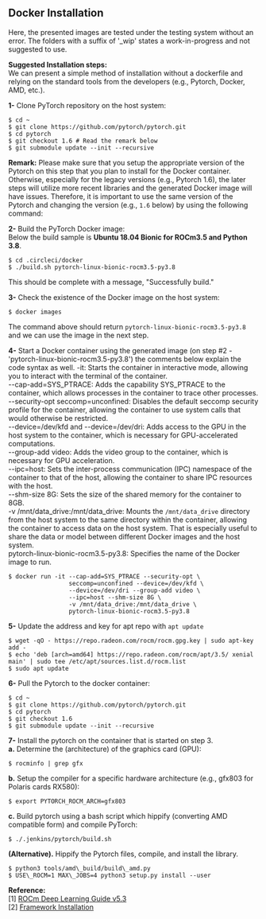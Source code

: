## Docker Installation
Here, the presented images are tested under the testing system without an error. The folders with a suffix of '_wip' states a work-in-progress and not suggested to use.  

**Suggested Installation steps:**  
We can present a simple method of installation without a dockerfile and relying on the standard tools from the developers (e.g., Pytorch, Docker, AMD, etc.).  

**1-** Clone PyTorch repository on the host system:  
```
$ cd ~  
$ git clone https://github.com/pytorch/pytorch.git  
$ cd pytorch  
$ git checkout 1.6 # Read the remark below
$ git submodule update --init --recursive
```
__Remark:__ Please make sure that you setup the appropriate version of the Pytorch on this step that you plan to install for the Docker container. Otherwise, especially for the legacy versions (e.g., Pytorch 1.6), the later steps will utilize more recent libraries and the generated Docker image will have issues. Therefore, it is important to use the same version of the Pytorch and changing the version (e.g., `1.6` below) by using the following command:  


**2-** Build the PyTorch Docker image:  
Below the build sample is __Ubuntu 18.04 Bionic for ROCm3.5 and Python 3.8__.  
```
$ cd .circleci/docker
$ ./build.sh pytorch-linux-bionic-rocm3.5-py3.8
```
This should be complete with a message, "Successfully build."  

**3-** Check the existence of the Docker image on the host system:  
```
$ docker images
```
The command above should return `pytorch-linux-bionic-rocm3.5-py3.8` and we can use the image in the next step.

**4-** Start a Docker container using the generated image (on step #2 - 'pytorch-linux-bionic-rocm3.5-py3.8') the comments below explain the code syntax as well. 
-it: Starts the container in interactive mode, allowing you to interact with the terminal of the container.  
--cap-add=SYS_PTRACE: Adds the capability SYS_PTRACE to the container, which allows processes in the container to trace other processes.  
--security-opt seccomp=unconfined: Disables the default seccomp security profile for the container, allowing the container to use system calls that would otherwise be restricted.  
--device=/dev/kfd and --device=/dev/dri: Adds access to the GPU in the host system to the container, which is necessary for GPU-accelerated computations.  
--group-add video: Adds the video group to the container, which is necessary for GPU acceleration.  
--ipc=host: Sets the inter-process communication (IPC) namespace of the container to that of the host, allowing the container to share IPC resources with the host.  
--shm-size 8G: Sets the size of the shared memory for the container to 8GB.  
-v /mnt/data_drive:/mnt/data_drive: Mounts the `/mnt/data_drive` directory from the host system to the same directory within the container, allowing the container to access data on the host system. That is especially useful to share the data or model between different Docker images and the host system.  
pytorch-linux-bionic-rocm3.5-py3.8: Specifies the name of the Docker image to run.  

```
$ docker run -it --cap-add=SYS_PTRACE --security-opt \
                 seccomp=unconfined --device=/dev/kfd \
                 --device=/dev/dri --group-add video \
                 --ipc=host --shm-size 8G \
                 -v /mnt/data_drive:/mnt/data_drive \
                 pytorch-linux-bionic-rocm3.5-py3.8
```

**5-** Update the address and key for apt repo with `apt update`
```
$ wget -qO - https://repo.radeon.com/rocm/rocm.gpg.key | sudo apt-key add -
$ echo 'deb [arch=amd64] https://repo.radeon.com/rocm/apt/3.5/ xenial main' | sudo tee /etc/apt/sources.list.d/rocm.list
$ sudo apt update
```

**6-** Pull the Pytorch to the docker container:
```
$ cd ~  
$ git clone https://github.com/pytorch/pytorch.git  
$ cd pytorch  
$ git checkout 1.6
$ git submodule update --init --recursive
```

**7-** Install the pytorch on the container that is started on step 3.  
**a.** Determine the <uarch> (architecture) of the graphics card (GPU):
```
$ rocminfo | grep gfx
```
**b.** Setup the compiler for a specific hardware architecture (e.g., gfx803 for Polaris cards RX580):
```
$ export PYTORCH_ROCM_ARCH=gfx803
```
**c.** Build pytorch using a bash script which hippify (converting AMD compatible form) and compile PyTorch:  
```
$ ./.jenkins/pytorch/build.sh
```

**(Alternative).** Hippify the Pytorch files, compile, and install the library.
```
$ python3 tools/amd\_build/build\_amd.py
$ USE\_ROCM=1 MAX\_JOBS=4 python3 setup.py install --user
```

**Reference:**  
[1] [ROCm Deep Learning Guide v5.3](https://hub.docker.com/r/rocm/pytorch)  
[2] [Framework Installation](https://docs.amd.com/bundle/ROCm-Deep-Learning-Guide-v5.3/page/Frameworks_Installation.html)
